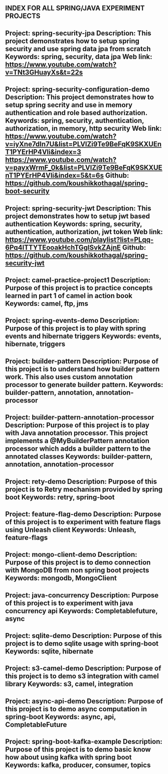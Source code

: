 INDEX FOR ALL SPRING/JAVA EXPERIMENT PROJECTS
------------------------------------------------------------------------------------------------
Project: spring-security-jpa
Description: This project demonstrates how to setup spring security and use spring data jpa from scratch
Keywords: spring, security, data jpa
Web link: https://www.youtube.com/watch?v=TNt3GHuayXs&t=22s
------------------------------------------------------------------------------------------------
Project: spring-security-configuration-demo
Description: This project demonstrates how to setup spring secrity and use in memory authentication
and role based authorization.
Keywords: spring, security, authentication, authorization, in memory, http security
Web link: https://www.youtube.com/watch?v=iyXne7dIn7U&list=PLVlZi9Te9BeFqK9SKXUEnT1PYErHP4Vli&index=3
https://www.youtube.com/watch?v=payxWrmF_0k&list=PLVlZi9Te9BeFqK9SKXUEnT1PYErHP4Vli&index=5&t=6s
Github: https://github.com/koushikkothagal/spring-boot-security
-----------------------------------------------------------------------------------------------
Project: spring-security-jwt
Description: This project demonstrates how to setup jwt based authentication
Keywords: spring, security, authentication, authorization, jwt token
Web link: https://www.youtube.com/playlist?list=PLqq-6Pq4lTTYTEooakHchTGglSvkZAjnE
Github: https://github.com/koushikkothagal/spring-security-jwt
-----------------------------------------------------------------------------------------------
Project: camel-practice-project1
Description: Purpose of this project is to practice concepts learned in part 1 of camel in action book
Keywords: camel, ftp, jms
-----------------------------------------------------------------------------------------------
Project: spring-events-demo
Description: Purpose of this project is to play with spring events and hibernate triggers
Keywords: events, hibernate, triggers
-----------------------------------------------------------------------------------------------
Project: builder-pattern
Description: Purpose of this project is to understand how builder pattern work. This also uses
custom annotation processor to generate builder pattern.
Keywords: builder-pattern, annotation, annotation-processor
-----------------------------------------------------------------------------------------------
Project: builder-pattern-annotation-processor
Description: Purpose of this project is to play with Java annotation processor. This project
implements a @MyBuilderPattern annotation processor which adds a builder pattern to the annotated
classes 
Keywords: builder-pattern, annotation, annotation-processor
-----------------------------------------------------------------------------------------------
Project: rety-demo
Description: Purpose of this project is to Retry mechanism provided by spring boot 
Keywords: retry, spring-boot
-----------------------------------------------------------------------------------------------
Project: feature-flag-demo
Description: Purpose of this project is to experiment with feature flags using Unleash client 
Keywords: Unleash, feature-flags
-----------------------------------------------------------------------------------------------
Project: mongo-client-demo
Description: Purpose of this project is to demo connection with MongoDB from non spring boot 
projects
Keywords: mongodb, MongoClient
-----------------------------------------------------------------------------------------------
Project: java-concurrency
Description: Purpose of this project is to experiment with java concurrency api
Keywords: Completablefuture, async
-----------------------------------------------------------------------------------------------
Project: sqlite-demo
Description: Purpose of this project is to demo sqlite usage with spring-boot
Keywords: sqlite, hibernate
-----------------------------------------------------------------------------------------------
Project: s3-camel-demo
Description: Purpose of this project is to demo s3 integration with camel library
Keywords: s3, camel, integration
-----------------------------------------------------------------------------------------------
Project: async-api-demo
Description: Purpose of this project is to demo async computation in spring-boot
Keywords: async, api, CompletableFuture
-----------------------------------------------------------------------------------------------
Project: spring-boot-kafka-example
Description: Purpose of this project is to demo basic know how about using kafka with spring boot
Keywords: kafka, producer, consumer, topics
-----------------------------------------------------------------------------------------------
